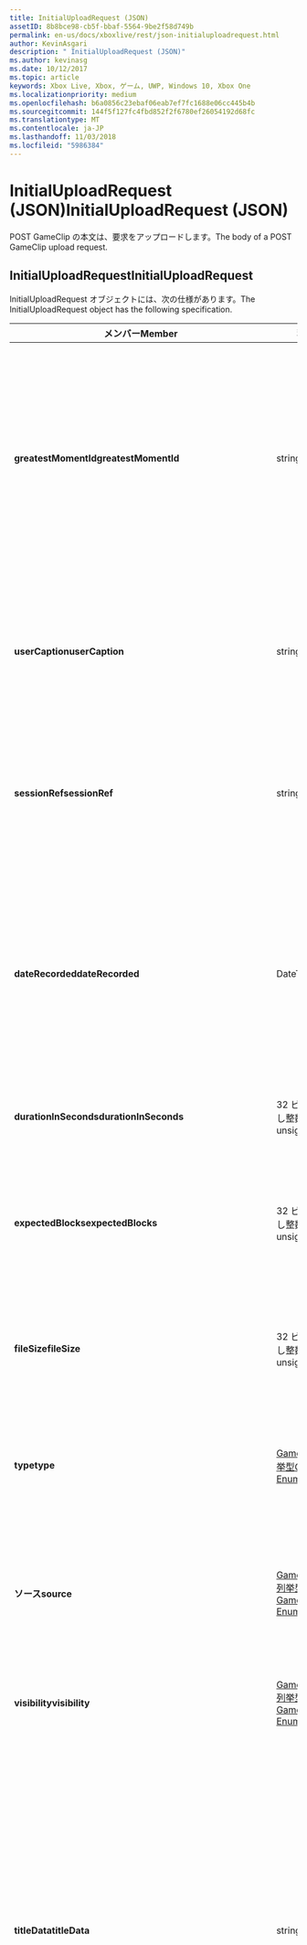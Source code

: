 ```yaml
---
title: InitialUploadRequest (JSON)
assetID: 8b8bce98-cb5f-bbaf-5564-9be2f58d749b
permalink: en-us/docs/xboxlive/rest/json-initialuploadrequest.html
author: KevinAsgari
description: " InitialUploadRequest (JSON)"
ms.author: kevinasg
ms.date: 10/12/2017
ms.topic: article
keywords: Xbox Live, Xbox, ゲーム, UWP, Windows 10, Xbox One
ms.localizationpriority: medium
ms.openlocfilehash: b6a0856c23ebaf06eab7ef7fc1688e06cc445b4b
ms.sourcegitcommit: 144f5f127fc4fbd852f2f6780ef26054192d68fc
ms.translationtype: MT
ms.contentlocale: ja-JP
ms.lasthandoff: 11/03/2018
ms.locfileid: "5986384"
---
```

# <a name="initialuploadrequest-json"></a><span data-ttu-id="54b17-104">InitialUploadRequest (JSON)</span><span class="sxs-lookup"><span data-stu-id="54b17-104">InitialUploadRequest (JSON)</span></span>
<span data-ttu-id="54b17-105">POST GameClip の本文は、要求をアップロードします。</span><span class="sxs-lookup"><span data-stu-id="54b17-105">The body of a POST GameClip upload request.</span></span> 
<a id="ID4EN"></a>

 
## <a name="initialuploadrequest"></a><span data-ttu-id="54b17-106">InitialUploadRequest</span><span class="sxs-lookup"><span data-stu-id="54b17-106">InitialUploadRequest</span></span>
 
<span data-ttu-id="54b17-107">InitialUploadRequest オブジェクトには、次の仕様があります。</span><span class="sxs-lookup"><span data-stu-id="54b17-107">The InitialUploadRequest object has the following specification.</span></span>
 
| <span data-ttu-id="54b17-108">メンバー</span><span class="sxs-lookup"><span data-stu-id="54b17-108">Member</span></span>| <span data-ttu-id="54b17-109">種類</span><span class="sxs-lookup"><span data-stu-id="54b17-109">Type</span></span>| <span data-ttu-id="54b17-110">説明</span><span class="sxs-lookup"><span data-stu-id="54b17-110">Description</span></span>| 
| --- | --- | --- | 
| <b><span data-ttu-id="54b17-111">greatestMomentId</span><span class="sxs-lookup"><span data-stu-id="54b17-111">greatestMomentId</span></span></b>| <span data-ttu-id="54b17-112">string</span><span class="sxs-lookup"><span data-stu-id="54b17-112">string</span></span>| <span data-ttu-id="54b17-113">文字列は、テキストのクリップの名として使用する ID。</span><span class="sxs-lookup"><span data-stu-id="54b17-113">The string ID for the text to use as the name for the clip.</span></span> <span data-ttu-id="54b17-114">これの管理し、タイトルの開発者によってタイトルの構成ファイル内のローカライズされました。</span><span class="sxs-lookup"><span data-stu-id="54b17-114">This is managed and localized in the config file for the title by the developer of the title.</span></span>| 
| <b><span data-ttu-id="54b17-115">userCaption</span><span class="sxs-lookup"><span data-stu-id="54b17-115">userCaption</span></span></b>| <span data-ttu-id="54b17-116">string</span><span class="sxs-lookup"><span data-stu-id="54b17-116">string</span></span>| <span data-ttu-id="54b17-117">省略可能。</span><span class="sxs-lookup"><span data-stu-id="54b17-117">Optional.</span></span> <span data-ttu-id="54b17-118">ユーザーが入力したの代替名最大 250 文字の最大長のゲーム クリップされます。</span><span class="sxs-lookup"><span data-stu-id="54b17-118">Alternate user-entered name for game clip up to a maximum length of 250 characters.</span></span>| 
| <b><span data-ttu-id="54b17-119">sessionRef</span><span class="sxs-lookup"><span data-stu-id="54b17-119">sessionRef</span></span></b>| <span data-ttu-id="54b17-120">string</span><span class="sxs-lookup"><span data-stu-id="54b17-120">string</span></span>| <span data-ttu-id="54b17-121">省略可能。</span><span class="sxs-lookup"><span data-stu-id="54b17-121">Optional.</span></span> <span data-ttu-id="54b17-122">レコーディングの実行中になるゲーム セッションの参照です。</span><span class="sxs-lookup"><span data-stu-id="54b17-122">Game session reference during which the recording was done.</span></span>| 
| <b><span data-ttu-id="54b17-123">dateRecorded</span><span class="sxs-lookup"><span data-stu-id="54b17-123">dateRecorded</span></span></b>| <span data-ttu-id="54b17-124">DateTime</span><span class="sxs-lookup"><span data-stu-id="54b17-124">DateTime</span></span>| <span data-ttu-id="54b17-125">UTC で、レコーディングを開始した時刻。</span><span class="sxs-lookup"><span data-stu-id="54b17-125">The time the recording was started, in UTC.</span></span> <span data-ttu-id="54b17-126">ISO 8601 形式の文字列としてマーシャ リング (詳細については、<a href="http://www.w3.org/TR/NOTE-datetime">日付と時刻の形式</a>を参照) の書式を設定します。</span><span class="sxs-lookup"><span data-stu-id="54b17-126">Marshalled as a string in ISO 8601 format (see <a href="http://www.w3.org/TR/NOTE-datetime">Date and Time Formats</a> for more information).</span></span>| 
| <b><span data-ttu-id="54b17-127">durationInSeconds</span><span class="sxs-lookup"><span data-stu-id="54b17-127">durationInSeconds</span></span></b>| <span data-ttu-id="54b17-128">32 ビットの符号なし整数</span><span class="sxs-lookup"><span data-stu-id="54b17-128">32-bit unsigned integer</span></span>| <span data-ttu-id="54b17-129">秒単位でのクリップの長さ。</span><span class="sxs-lookup"><span data-stu-id="54b17-129">The length of the clip in seconds.</span></span>| 
| <b><span data-ttu-id="54b17-130">expectedBlocks</span><span class="sxs-lookup"><span data-stu-id="54b17-130">expectedBlocks</span></span></b>| <span data-ttu-id="54b17-131">32 ビットの符号なし整数</span><span class="sxs-lookup"><span data-stu-id="54b17-131">32-bit unsigned integer</span></span>| <span data-ttu-id="54b17-132">省略可能。</span><span class="sxs-lookup"><span data-stu-id="54b17-132">Optional.</span></span> <span data-ttu-id="54b17-133">ファイルを分類するブロックの数。</span><span class="sxs-lookup"><span data-stu-id="54b17-133">Number of blocks into which file will be divided.</span></span> <span data-ttu-id="54b17-134">省略ファイルは、1 つの要求で送信されます。</span><span class="sxs-lookup"><span data-stu-id="54b17-134">Omit if file will be transmitted in a single request.</span></span>| 
| <b><span data-ttu-id="54b17-135">fileSize</span><span class="sxs-lookup"><span data-stu-id="54b17-135">fileSize</span></span></b>| <span data-ttu-id="54b17-136">32 ビットの符号なし整数</span><span class="sxs-lookup"><span data-stu-id="54b17-136">32-bit unsigned integer</span></span>| <span data-ttu-id="54b17-137">ファイル サイズのアップロードされるビデオのバイト数。</span><span class="sxs-lookup"><span data-stu-id="54b17-137">File size in bytes of the video that will be uploaded.</span></span>| 
| <b><span data-ttu-id="54b17-138">type</span><span class="sxs-lookup"><span data-stu-id="54b17-138">type</span></span></b>| [<span data-ttu-id="54b17-139">GameClipType 列挙型</span><span class="sxs-lookup"><span data-stu-id="54b17-139">GameClipType Enumeration</span></span>](../enums/gvr-enum-gamecliptypes.md)| <span data-ttu-id="54b17-140">コンマ区切りで列挙型の文字列値としてマーシャ リング、クリップの種類です。</span><span class="sxs-lookup"><span data-stu-id="54b17-140">The type of clip, marshaled as a string value of the enumeration that is comma-delimited.</span></span>| 
| <b><span data-ttu-id="54b17-141">ソース</span><span class="sxs-lookup"><span data-stu-id="54b17-141">source</span></span></b>| [<span data-ttu-id="54b17-142">GameClipSource 列挙型</span><span class="sxs-lookup"><span data-stu-id="54b17-142">GameClipSource Enumeration</span></span>](../enums/gvr-enum-gameclipsource.md)| <span data-ttu-id="54b17-143">クリップの元の指定、列挙体の文字列値としてマーシャ リングします。</span><span class="sxs-lookup"><span data-stu-id="54b17-143">Specifies how the clip was sourced, marshaled as a string value of the enumeration.</span></span>| 
| <b><span data-ttu-id="54b17-144">visibility</span><span class="sxs-lookup"><span data-stu-id="54b17-144">visibility</span></span></b>| [<span data-ttu-id="54b17-145">GameClipVisibility 列挙型</span><span class="sxs-lookup"><span data-stu-id="54b17-145">GameClipVisibility Enumeration</span></span>](../enums/gvr-enum-gameclipvisibility.md)| <span data-ttu-id="54b17-146">システムの公開後に、ゲーム クリップの可視性を指定します。</span><span class="sxs-lookup"><span data-stu-id="54b17-146">Specifies the visibility of the game clip once it is published in the system.</span></span>| 
| <b><span data-ttu-id="54b17-147">titleData</span><span class="sxs-lookup"><span data-stu-id="54b17-147">titleData</span></span></b>| <span data-ttu-id="54b17-148">string</span><span class="sxs-lookup"><span data-stu-id="54b17-148">string</span></span>| <span data-ttu-id="54b17-149">省略可能。</span><span class="sxs-lookup"><span data-stu-id="54b17-149">Optional.</span></span> <span data-ttu-id="54b17-150">このクリップに関連付けられているタイトル固有のプロパティのプロパティ バッグです。</span><span class="sxs-lookup"><span data-stu-id="54b17-150">Property bag for title-specific properties associated with this clip.</span></span> <span data-ttu-id="54b17-151">格納され、として返された-です。</span><span class="sxs-lookup"><span data-stu-id="54b17-151">Stored and returned as-is.</span></span> <span data-ttu-id="54b17-152">タイトル デベロッパーは、クリップに関するメタデータを保持するため、このフィールドを使用できます。</span><span class="sxs-lookup"><span data-stu-id="54b17-152">Title developers can use this field to persist their own metadata about a clip.</span></span>| 
| <b><span data-ttu-id="54b17-153">titleData</span><span class="sxs-lookup"><span data-stu-id="54b17-153">titleData</span></span></b>| <span data-ttu-id="54b17-154">string</span><span class="sxs-lookup"><span data-stu-id="54b17-154">string</span></span>| <span data-ttu-id="54b17-155">省略可能。</span><span class="sxs-lookup"><span data-stu-id="54b17-155">Optional.</span></span> <span data-ttu-id="54b17-156">このクリップに関連付けられているコンソールに固有のプロパティのプロパティ バッグです。</span><span class="sxs-lookup"><span data-stu-id="54b17-156">Property bag for console-specific properties associated with this clip.</span></span> <span data-ttu-id="54b17-157">格納され、として返された-です。</span><span class="sxs-lookup"><span data-stu-id="54b17-157">Stored and returned as-is.</span></span> <span data-ttu-id="54b17-158">本体のプラットフォームでは、クリップに関するメタデータを保持するため、このフィールドを使用できます。</span><span class="sxs-lookup"><span data-stu-id="54b17-158">Console Platform can use this field to persist their own metadata about a clip.</span></span>| 
| <b><span data-ttu-id="54b17-159">systemProperties</span><span class="sxs-lookup"><span data-stu-id="54b17-159">systemProperties</span></span></b>| <span data-ttu-id="54b17-160">string</span><span class="sxs-lookup"><span data-stu-id="54b17-160">string</span></span>| <span data-ttu-id="54b17-161">省略可能。</span><span class="sxs-lookup"><span data-stu-id="54b17-161">Optional.</span></span> <span data-ttu-id="54b17-162">このクリップに関連付けられているコンソールに固有のプロパティのプロパティ バッグです。</span><span class="sxs-lookup"><span data-stu-id="54b17-162">Property bag for console-specific properties associated with this clip.</span></span> <span data-ttu-id="54b17-163">格納され、として返されます。</span><span class="sxs-lookup"><span data-stu-id="54b17-163">Stored and returned as is.</span></span> <span data-ttu-id="54b17-164">本体のプラットフォームでは、クリップに関するメタデータを保持するため、このフィールドを使用できます。</span><span class="sxs-lookup"><span data-stu-id="54b17-164">Console Platform can use this field to persist their own metadata about a clip.</span></span>| 
| <b><span data-ttu-id="54b17-165">usersInSession</span><span class="sxs-lookup"><span data-stu-id="54b17-165">usersInSession</span></span></b>| <span data-ttu-id="54b17-166">文字列の配列</span><span class="sxs-lookup"><span data-stu-id="54b17-166">array of string</span></span>| <span data-ttu-id="54b17-167">省略可能。</span><span class="sxs-lookup"><span data-stu-id="54b17-167">Optional.</span></span> <span data-ttu-id="54b17-168">現在のセッション内のユーザーの一覧。</span><span class="sxs-lookup"><span data-stu-id="54b17-168">A list of the users in the current session.</span></span>| 
| <b><span data-ttu-id="54b17-169">thumbnailSource</span><span class="sxs-lookup"><span data-stu-id="54b17-169">thumbnailSource</span></span></b>| [<span data-ttu-id="54b17-170">ThumbnailSource 列挙型</span><span class="sxs-lookup"><span data-stu-id="54b17-170">ThumbnailSource Enumeration</span></span>](../enums/gvr-enum-thumbnailsource.md)| <span data-ttu-id="54b17-171">省略可能。</span><span class="sxs-lookup"><span data-stu-id="54b17-171">Optional.</span></span> <span data-ttu-id="54b17-172">サムネイルのソース。</span><span class="sxs-lookup"><span data-stu-id="54b17-172">The source of the thumbnail.</span></span>| 
| <b><span data-ttu-id="54b17-173">thumbnailOffsetMillseconds</span><span class="sxs-lookup"><span data-stu-id="54b17-173">thumbnailOffsetMillseconds</span></span></b>| <span data-ttu-id="54b17-174">32 ビット符号付き整数</span><span class="sxs-lookup"><span data-stu-id="54b17-174">32-bit signed integer</span></span>| <span data-ttu-id="54b17-175">生成されたオフセットのサムネイルを (ミリ秒単位) のオフセットを指定します。</span><span class="sxs-lookup"><span data-stu-id="54b17-175">Specifies the offset (in milliseconds) for offset generated thumbnails.</span></span> <span data-ttu-id="54b17-176"><b>ThumbnailSource</b>をオフセットを設定するときに指定だけです。</span><span class="sxs-lookup"><span data-stu-id="54b17-176">Only specified when <b>thumbnailSource</b> is set to Offset.</span></span>| 
| <b><span data-ttu-id="54b17-177">savedByUser</span><span class="sxs-lookup"><span data-stu-id="54b17-177">savedByUser</span></span></b>| <span data-ttu-id="54b17-178">ブール値</span><span class="sxs-lookup"><span data-stu-id="54b17-178">Boolean value</span></span>| <span data-ttu-id="54b17-179">省略可能。</span><span class="sxs-lookup"><span data-stu-id="54b17-179">Optional.</span></span> <span data-ttu-id="54b17-180">FIFO 記憶域ではなく、ユーザーのクォータに保存するクリップを設定します。</span><span class="sxs-lookup"><span data-stu-id="54b17-180">Sets the clip to be saved to the user's quota instead of FIFO storage.</span></span> <span data-ttu-id="54b17-181">既定値は false です。</span><span class="sxs-lookup"><span data-stu-id="54b17-181">Defaults to false.</span></span>| 
  
<a id="ID4ERH"></a>

 
## <a name="sample-json-syntax"></a><span data-ttu-id="54b17-182">JSON 構文の例</span><span class="sxs-lookup"><span data-stu-id="54b17-182">Sample JSON syntax</span></span>
 

```json
{
   "greatestMomentId": "123abc",
   "userCaption": "OMG Look at this!",
   "sessionRef": "4587552a-a5ad-4c4c-a787-5bc5af70e4c9",
   "dateRecorded": "2012-12-23T11:08:08Z",
   "durationInSeconds": 27,
   "expectedBlocks": 7,
   "fileSize": 1234567,
   "type": "MagicMoment, Achievement",
   "source": "Console",
   "visibility": "Default",
   "titleData": "{ 'Boss': 'The Invincible' }",
   "systemProperties": "{ 'Id': '123456', 'Location': 'C:\\videos\\123456.mp4' }",
   "thumbnailSource": "Offset",
   "thumbnailOffsetMillseconds": 20000,
   "savedByUser": false
 }
    
```

  
<a id="ID4E1H"></a>

 
## <a name="see-also"></a><span data-ttu-id="54b17-183">関連項目</span><span class="sxs-lookup"><span data-stu-id="54b17-183">See also</span></span>
 
<a id="ID4E3H"></a>

 
##### <a name="parent"></a><span data-ttu-id="54b17-184">Parent</span><span class="sxs-lookup"><span data-stu-id="54b17-184">Parent</span></span> 

[<span data-ttu-id="54b17-185">JavaScript Object Notation (JSON) オブジェクト リファレンス</span><span class="sxs-lookup"><span data-stu-id="54b17-185">JavaScript Object Notation (JSON) Object Reference</span></span>](atoc-xboxlivews-reference-json.md)

   